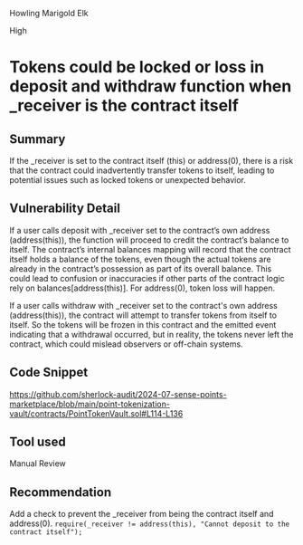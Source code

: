 Howling Marigold Elk

High

# Tokens could be locked or loss in deposit and withdraw function when _receiver is the contract itself

## Summary
If the _receiver is set to the contract itself (this) or address(0), there is a risk that the contract could inadvertently transfer tokens to itself, leading to potential issues such as locked tokens or unexpected behavior.

## Vulnerability Detail
If a user calls deposit with _receiver set to the contract’s own address (address(this)), the function will proceed to credit the contract’s balance to itself. The contract’s internal balances mapping will record that the contract itself holds a balance of the tokens, even though the actual tokens are already in the contract’s possession as part of its overall balance. This could lead to confusion or inaccuracies if other parts of the contract logic rely on balances[address(this)]. For address(0), token loss will happen.

If a user calls withdraw with _receiver set to the contract's own address (address(this)), the contract will attempt to transfer tokens from itself to itself. So the tokens will be frozen in this contract and the emitted event indicating that a withdrawal occurred, but in reality, the tokens never left the contract, which could mislead observers or off-chain systems.

## Code Snippet
https://github.com/sherlock-audit/2024-07-sense-points-marketplace/blob/main/point-tokenization-vault/contracts/PointTokenVault.sol#L114-L136

## Tool used
Manual Review

## Recommendation
Add a check to prevent the _receiver from being the contract itself and address(0).
`require(_receiver != address(this), "Cannot deposit to the contract itself");`